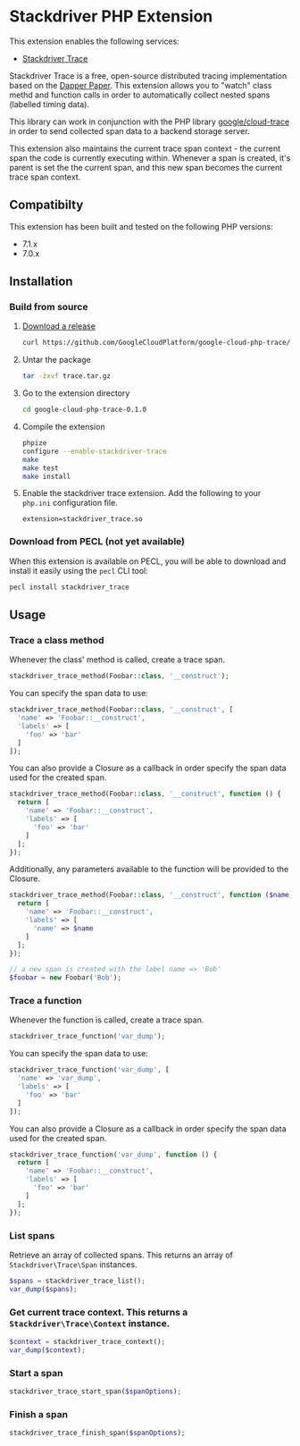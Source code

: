 # Stackdriver PHP Extension

This extension enables the following services:

* [Stackdriver Trace](https://cloud.google.com/trace/)

Stackdriver Trace is a free, open-source distributed tracing implementation
based on the [Dapper Paper](https://research.google.com/pubs/pub36356.html).
This extension allows you to "watch" class methd and function calls in order to
automatically collect nested spans (labelled timing data).

This library can work in conjunction with the PHP library
[google/cloud-trace](https://packagist.org/packages/google/cloud-trace) in order
to send collected span data to a backend storage server.

This extension also maintains the current trace span context - the current span
the code is currently executing within. Whenever a span is created, it's parent
is set the the current span, and this new span becomes the current trace span
context.

## Compatibilty

This extension has been built and tested on the following PHP versions:

* 7.1.x
* 7.0.x

## Installation

### Build from source

1. [Download a release](https://github.com/GoogleCloudPlatform/google-cloud-php-trace/releases)

   ```bash
   curl https://github.com/GoogleCloudPlatform/google-cloud-php-trace/archive/v0.1.0.tar.gz -o trace.tar.gz
   ```

1. Untar the package

   ```bash
   tar -zxvf trace.tar.gz
   ```

1. Go to the extension directory

   ```bash
   cd google-cloud-php-trace-0.1.0
   ```

1. Compile the extension

   ```bash
   phpize
   configure --enable-stackdriver-trace
   make
   make test
   make install
   ```

1. Enable the stackdriver trace extension. Add the following to your `php.ini` configuration file.

   ```
   extension=stackdriver_trace.so
   ```

### Download from PECL (not yet available)

When this extension is available on PECL, you will be able to download and install it easily using the
`pecl` CLI tool:

```bash
pecl install stackdriver_trace
```

## Usage

### Trace a class method

Whenever the class' method is called, create a trace span.

```php
stackdriver_trace_method(Foobar::class, '__construct');
```

You can specify the span data to use:

```php
stackdriver_trace_method(Foobar::class, '__construct', [
  'name' => 'Foobar::__construct',
  'labels' => [
    'foo' => 'bar'
  ]
]);
```

You can also provide a Closure as a callback in order specify the span data used
for the created span.

```php
stackdriver_trace_method(Foobar::class, '__construct', function () {
  return [
    'name' => 'Foobar::__construct',
    'labels' => [
      'foo' => 'bar'
    ]
  ];
});
```

Additionally, any parameters available to the function will be provided to the Closure.

```php
stackdriver_trace_method(Foobar::class, '__construct', function ($name) {
  return [
    'name' => 'Foobar::__construct',
    'labels' => [
      'name' => $name
    ]
  ];
});

// a new span is created with the label name => 'Bob'
$foobar = new Foobar('Bob');
```

### Trace a function

Whenever the function is called, create a trace span.

```php
stackdriver_trace_function('var_dump');
```

You can specify the span data to use:

```php
stackdriver_trace_function('var_dump', [
  'name' => 'var_dump',
  'labels' => [
    'foo' => 'bar'
  ]
]);
```

You can also provide a Closure as a callback in order specify the span data used
for the created span.

```php
stackdriver_trace_function('var_dump', function () {
  return [
    'name' => 'Foobar::__construct',
    'labels' => [
      'foo' => 'bar'
    ]
  ];
});
```

### List spans

Retrieve an array of collected spans. This returns an array of `Stackdriver\Trace\Span`
instances.

```php
$spans = stackdriver_trace_list();
var_dump($spans);
```

### Get current trace context. This returns a `Stackdriver\Trace\Context` instance.

```php
$context = stackdriver_trace_context();
var_dump($context);
```

### Start a span

```php
stackdriver_trace_start_span($spanOptions);
```

### Finish a span

```php
stackdriver_trace_finish_span($spanOptions);
```
